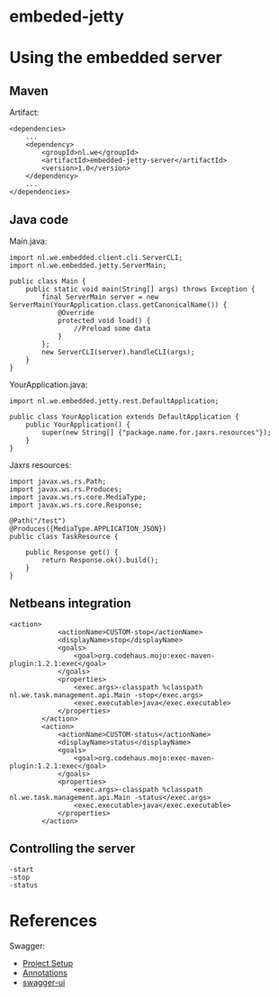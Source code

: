 # embeded-jetty

# Using the embedded server

## Maven

Artifact:

```
<dependencies>
	...
	<dependency>
		<groupId>nl.we</groupId>
    	<artifactId>embedded-jetty-server</artifactId>
    	<version>1.0</version>
	</dependency>
	...
</dependencies>
```

## Java code

Main.java:

```
import nl.we.embedded.client.cli.ServerCLI;
import nl.we.embedded.jetty.ServerMain;

public class Main {
    public static void main(String[] args) throws Exception {
        final ServerMain server = new ServerMain(YourApplication.class.getCanonicalName()) {
            @Override
            protected void load() {
                //Preload some data
            }
        };
        new ServerCLI(server).handleCLI(args);
    }
}
```

YourApplication.java:

```
import nl.we.embedded.jetty.rest.DefaultApplication;

public class YourApplication extends DefaultApplication {    
    public YourApplication() {
        super(new String[] {"package.name.for.jaxrs.resources"});
    }
}
```

Jaxrs resources:

```
import javax.ws.rs.Path;
import javax.ws.rs.Produces;
import javax.ws.rs.core.MediaType;
import javax.ws.rs.core.Response;

@Path("/test")
@Produces({MediaType.APPLICATION_JSON})
public class TaskResource {
    
    public Response get() {
        return Response.ok().build();
    }
}
```

## Netbeans integration

```
<action>
            <actionName>CUSTOM-stop</actionName>
            <displayName>stop</displayName>
            <goals>
                <goal>org.codehaus.mojo:exec-maven-plugin:1.2.1:exec</goal>
            </goals>
            <properties>
                <exec.args>-classpath %classpath nl.we.task.management.api.Main -stop</exec.args>
                <exec.executable>java</exec.executable>
            </properties>
        </action>
        <action>
            <actionName>CUSTOM-status</actionName>
            <displayName>status</displayName>
            <goals>
                <goal>org.codehaus.mojo:exec-maven-plugin:1.2.1:exec</goal>
            </goals>
            <properties>
                <exec.args>-classpath %classpath nl.we.task.management.api.Main -status</exec.args>
                <exec.executable>java</exec.executable>
            </properties>
        </action>
```

## Controlling the server

```
-start
-stop
-status
```

# References

Swagger:

* [Project Setup](https://github.com/swagger-api/swagger-core/wiki/Swagger-Core-Jersey-2.X-Project-Setup-1.5)
* [Annotations](https://github.com/swagger-api/swagger-core/wiki/Annotations-1.5.X)
* [swagger-ui](http://swagger.io/swagger-ui/)